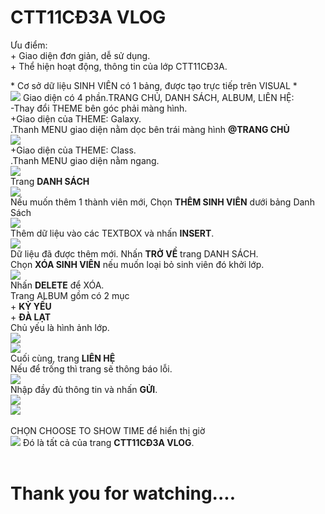 <h1><strong>CTT11CĐ3A VLOG</strong></h1>
<p> Ưu điểm: <br/>
    + Giao diện đơn giản, dễ sử dụng.<br/>
    + Thể hiện hoạt động, thông tin của lớp CTT11CĐ3A.</br>
    </p>
  * Cơ sở dữ liệu SINH VIÊN có 1 bảng, được tạo trực tiếp trên VISUAL *<br/>
  <img src="https://scontent.fdad2-1.fna.fbcdn.net/v/t1.15752-9/62540748_288935521881246_7671760366111555584_n.png?_nc_cat=107&_nc_oc=AQl4Om9HgScDg1RRdtRInN3XU1VhnK-bwF6tIASWQgsPZVx0ePOYnjSKZ3QS-Ery_uI&_nc_ht=scontent.fdad2-1.fna&oh=31968f8ffa18db464bc9c2d4490dcc3f&oe=5D80DA3D"/>
<a>
  Giao diện có 4 phần.TRANG CHỦ, DANH SÁCH, ALBUM, LIÊN HỆ: <br/>
    -Thay đổi THEME bên góc phải màng hình.<br/>
    +Giao diện của THEME: Galaxy.<br/>
    .Thanh MENU giao diện nằm dọc bên trái màng hình
    <strong>@TRANG CHỦ</strong><br/>
  <img src="https://scontent.fdad2-1.fna.fbcdn.net/v/t1.15752-9/62645927_2384506938447256_4504209375287574528_n.png?_nc_cat=108&_nc_oc=AQlxEprpS25LwboifMqdFJNAYb0y0epUzEmX2slA5f1PHtTAbSIQSW2vKq7qqvYAo14&_nc_ht=scontent.fdad2-1.fna&oh=4990540f2b176b998d53bff05585ebdc&oe=5D7EC976"/><br/>
    +Giao diện của THEME: Class.<br/>
    .Thanh MENU giao diện nằm ngang.<br/>
    <img src="https://scontent.fdad2-1.fna.fbcdn.net/v/t1.15752-9/62421155_2358212464504420_8987771060371849216_n.png?_nc_cat=111&_nc_oc=AQmcR2FPwzHOcwM6iEDcjhlUPjtYR06RZrka8Juntr2Y4d-mqI4PGkXFEWjUvvaBns0&_nc_ht=scontent.fdad2-1.fna&oh=6bcc2984603c9cf84dab1b02a08929e8&oe=5D80B852"/><br/>
    Trang <strong>DANH SÁCH</strong><br/>
    <img src="https://scontent.fdad2-1.fna.fbcdn.net/v/t1.15752-9/62339344_2334523786865956_2636173110067331072_n.png?_nc_cat=111&_nc_oc=AQkAFt4NKbA_DaVIn0lcfCFA-JBfmtbTNe0LaCKR-lLpmI115dihXkoYhGiqDDCCOps&_nc_ht=scontent.fdad2-1.fna&oh=f5de42550c7d64107efcf21ae11a27c3&oe=5D9736EF"/><br/>
    Nếu muốn thêm 1 thành viên mới, Chọn <strong>THÊM SINH VIÊN</strong> dưới bảng Danh Sách<br/>
    <img src="https://scontent.fdad2-1.fna.fbcdn.net/v/t1.15752-9/63905980_349041135806195_7211680454296993792_n.png?_nc_cat=101&_nc_oc=AQkL5nj6vBOFHhV47VzXURVGRZBaTCW129TDlv2oWZHrAgSkpOw0iXdLXwidccwCZIE&_nc_ht=scontent.fdad2-1.fna&oh=5bf75c8c5df9123f676d78406670e312&oe=5D8EEF42"/><br/>
    Thêm dữ liệu vào các TEXTBOX và nhấn <strong>INSERT</strong>.<br/>
    <img src="https://scontent.fdad1-1.fna.fbcdn.net/v/t1.15752-9/62475665_2340516176226126_2332417230299463680_n.png?_nc_cat=104&_nc_oc=AQkak7qc_JeMsqACOySeLhiK_8FM0hnvcYlDnIhJK2LJKFZ0dGESVcuX2wJpxMMNNxM&_nc_ht=scontent.fdad1-1.fna&oh=2ec843e75bb1ac840128e8395fd96d43&oe=5D795CE5"/><br/>
    Dữ liệu đã được thêm mới. Nhấn <strong>TRỞ VỀ</strong> trang DANH SÁCH.<br/>
    Chọn <strong>XÓA SINH VIÊN</strong> nếu muốn loại bỏ sinh viên đó khởi lớp.<br/>
    <img src="https://scontent.fdad1-1.fna.fbcdn.net/v/t1.15752-9/64316761_2227413500679807_7157275888810196992_n.png?_nc_cat=102&_nc_oc=AQnNwQnzJTiXCO0RQYuBiTNf9oUPbyeIjy41LiO95l0YbgLKBqnm5Qzvo_V_16sypxo&_nc_ht=scontent.fdad1-1.fna&oh=30faab9f70a8232a762efb60bb973679&oe=5D9C85BC"/><br/>
    Nhấn <strong>DELETE</strong> để XÓA.<br/>
    Trang ALBUM gồm có 2 mục<br/>
    + <strong>KỶ YẾU</strong><br/>
    + <strong>ĐÀ LẠT</strong><br/>
    Chủ yếu là hình ảnh lớp.<br/>
    <img src="https://scontent.fdad1-1.fna.fbcdn.net/v/t1.15752-9/62471592_1533923500076507_1597653887660064768_n.png?_nc_cat=102&_nc_oc=AQkovavc4DTiZ93e83TrOJtG2Av30XphqAwcrRMtBq67REC7JTHYxGFIAktrdTWRpfA&_nc_ht=scontent.fdad1-1.fna&oh=79c41a001f66408b8a16bff1a1b64080&oe=5D873D68"/><br/>
    <img src="https://scontent.fdad1-1.fna.fbcdn.net/v/t1.15752-9/64523130_324268418469404_3163986030529347584_n.png?_nc_cat=104&_nc_oc=AQmA4wpbzS3YIZYcVObs-TlcR9EW3QD-jedkAVhX0RXnVjEVn7Ew6QfieozaTMBMc_w&_nc_ht=scontent.fdad1-1.fna&oh=496bf46e63973d2d4dddb4fb11efeefa&oe=5D9B90FA"/><br/>
    Cuối cùng, trang <strong>LIÊN HỆ</strong><br/>
    Nếu để trống thì trang sẽ thông báo lỗi.<br/>
    <img src="https://scontent.fdad2-1.fna.fbcdn.net/v/t1.15752-9/64264514_1301825956637664_6222087966022434816_n.png?_nc_cat=101&_nc_oc=AQnLyLpUnBdFmUtGe9leBPJjwfZW8N47bwveGHBYF76T-3Ct9M2YQCspw41NJJSNqKY&_nc_ht=scontent.fdad2-1.fna&oh=16410138703ab116faafb1a843e34ba5&oe=5D8BC1F2"/><br/>
    Nhập đầy đủ thông tin và nhấn <strong>GỬI</strong>.<br/>
    <img src="https://scontent.fdad1-1.fna.fbcdn.net/v/t1.15752-9/64228735_367614247444386_3611551429845581824_n.png?_nc_cat=104&_nc_oc=AQmaLQPV30TV01EHr3UljTrApw4SHQdrduQ6PHWm6sTc41NHbBH1eIH9_MAoInLFmFU&_nc_ht=scontent.fdad1-1.fna&oh=f89e14159de54161376065a705b45a83&oe=5D91D4A2"/><br/>
    <img src="https://scontent.fdad1-1.fna.fbcdn.net/v/t1.15752-9/62427504_2338918076434492_5892879332669390848_n.png?_nc_cat=100&_nc_oc=AQmTGUVLiK__mQW7_0Wt9KTkKt6HZhRppFeJv29w4vuvCs-9nrjEesl-Z2bTCvsMTgA&_nc_ht=scontent.fdad1-1.fna&oh=f06f3439233f06dc57e3c5458bda0859&oe=5D7AEB7C"/><br/>
    <br/>
    CHỌN CHOOSE TO SHOW TIME  để hiển thị giờ<br/>
    <img src="https://scontent.fdad2-1.fna.fbcdn.net/v/t1.15752-9/64222867_259208034940219_3840879451973877760_n.png?_nc_cat=110&_nc_oc=AQksDrEjrjOBOdXNuN42tWdenJNI-OY9Z8YWcLkZqnDu_Z_-K9UKk5YZjd83fTKK9ws&_nc_ht=scontent.fdad2-1.fna&oh=bb9f4eae298b3e08447af1ddd7f5e6fc&oe=5D90B15A"/>
    Đó là tất cả của trang <strong>CTT11CĐ3A VLOG</strong>.<br/>
    <br/>
   <h1><strong>Thank you for watching....</strong></h1><br/>
    
</a>
